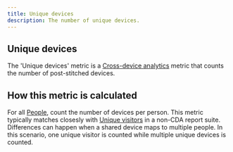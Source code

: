 ```yaml
---
title: Unique devices
description: The number of unique devices.
---
```


## Unique devices

The 'Unique devices' metric is a [Cross-device analytics](../cda/overview.md) metric that counts the number of post-stitched devices.

## How this metric is calculated

For all [People](people.md), count the number of devices per person. This metric typically matches closesly with [Unique visitors](unique-visitors.md) in a non-CDA report suite. Differences can happen when a shared device maps to multiple people. In this scenario, one unique visitor is counted while multiple unique devices is counted.
